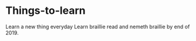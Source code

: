 # Things-to-learn
Learn a new thing everyday
Learn braillie read and nemeth braillie by end of 2019.
